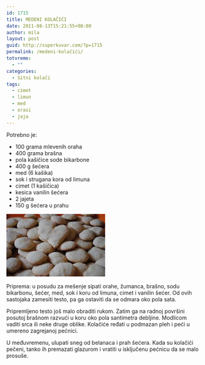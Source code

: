 ```yaml
---
id: 1715
title: MEDENI KOLAČIĆI
date: 2011-08-13T15:21:55+00:00
author: mila
layout: post
guid: http://superkuvar.com/?p=1715
permalink: /medeni-kolačići/
totvreme:
  - ""
categories:
  - Sitni kolači
tags:
  - cimet
  - limun
  - med
  - orasi
  - jaja
---
```

Potrebno je:

  * 100 grama mlevenih oraha
  * 400 grama brašna
  * pola kašičice sode bikarbone
  * 400 g šećera
  * med (6 kašika)
  * sok i strugana kora od limuna
  * cimet (1 kašičica)
  * kesica vanilin šećera
  * 2 jajeta
  * 150 g šećera u prahu

<img class="alignnone size-full wp-image-1716" title="medenikolaci" src="/wp-content/uploads/2011/08/medenikolaci-e1313248802249.jpg" alt="" width="258" height="163" /> 

Priprema: u posudu za mešenje sipati orahe, žumanca, brašno, sodu bikarbonu, šećer, med, sok i koru od limuna, cimet i vanilin šećer. Od ovih sastojaka zamesiti testo, pa ga ostaviti da se odmara oko pola sata.

Pripremljeno testo još malo obraditi rukom. Zatim ga na radnoj površini posutoj brašnom razvući u koru oko pola santimetra debljine. Modlicom vaditi srca ili neke druge oblike. Kolačiće ređati u podmazan pleh i peći u umereno zagrejanoj pećnici.

U međuvremenu, ulupati sneg od belanaca i prah šećera. Kada su kolačići pečeni, tanko ih premazati glazurom i vratiti u isključenu pećnicu da se malo prosuše.